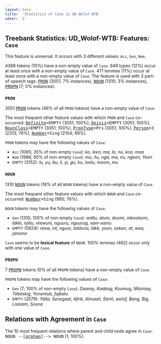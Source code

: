 ```yaml
---
layout: base
title:  'Statistics of Case in UD_Wolof-WTB'
udver: '2'
---
```


## Treebank Statistics: UD_Wolof-WTB: Features: `Case`

This feature is universal.
It occurs with 3 different values: `Acc`, `Gen`, `Nom`.

4368 tokens (10%) have a non-empty value of `Case`.
649 types (12%) occur at least once with a non-empty value of `Case`.
471 lemmas (11%) occur at least once with a non-empty value of `Case`.
The feature is used with 3 part-of-speech tags: <tt><a href="wo_wtb-pos-PRON.html">PRON</a></tt> (3051; 7% instances), <tt><a href="wo_wtb-pos-NOUN.html">NOUN</a></tt> (1310; 3% instances), <tt><a href="wo_wtb-pos-PROPN.html">PROPN</a></tt> (7; 0% instances).

### `PRON`

3051 <tt><a href="wo_wtb-pos-PRON.html">PRON</a></tt> tokens (49% of all `PRON` tokens) have a non-empty value of `Case`.

The most frequent other feature values with which `PRON` and `Case` co-occurred: <tt><a href="wo_wtb-feat-Definite.html">Definite</a></tt><tt>=EMPTY</tt> (3051; 100%), <tt><a href="wo_wtb-feat-Deixis.html">Deixis</a></tt><tt>=EMPTY</tt> (3051; 100%), <tt><a href="wo_wtb-feat-NounClass.html">NounClass</a></tt><tt>=EMPTY</tt> (3051; 100%), <tt><a href="wo_wtb-feat-PronType.html">PronType</a></tt><tt>=Prs</tt> (3051; 100%), <tt><a href="wo_wtb-feat-Person.html">Person</a></tt><tt>=3</tt> (2313; 76%), <tt><a href="wo_wtb-feat-Number.html">Number</a></tt><tt>=Sing</tt> (2104; 69%).

`PRON` tokens may have the following values of `Case`:

* `Acc` (1065; 35% of non-empty `Case`): <em>ko, leen, ma, la, nu, koo, maa</em>
* `Nom` (1986; 65% of non-empty `Case`): <em>mu, ñu, nga, ma, nu, ngeen, Yeen</em>
* `EMPTY` (3152): <em>lu, yu, bu, li, yi, gu, ku, loolu, moom, mu</em>

### `NOUN`

1310 <tt><a href="wo_wtb-pos-NOUN.html">NOUN</a></tt> tokens (18% of all `NOUN` tokens) have a non-empty value of `Case`.

The most frequent other feature values with which `NOUN` and `Case` co-occurred: <tt><a href="wo_wtb-feat-Number.html">Number</a></tt><tt>=Sing</tt> (995; 76%).

`NOUN` tokens may have the following values of `Case`:

* `Gen` (1310; 100% of non-empty `Case`): <em>wàllu, atum, doomi, mbooleem, làkki, njiitu, réewum, nguuru, nguurug, xam-xamu</em>
* `EMPTY` (5824): <em>réew, nit, nguur, àdduna, làkk, yoon, askan, at, waa, jamono</em>

`Case` seems to be **lexical feature** of `NOUN`. 100% lemmas (462) occur only with one value of `Case`.

### `PROPN`

7 <tt><a href="wo_wtb-pos-PROPN.html">PROPN</a></tt> tokens (0% of all `PROPN` tokens) have a non-empty value of `Case`.

`PROPN` tokens may have the following values of `Case`:

* `Gen` (7; 100% of non-empty `Case`): <em>Daaray, Kaabag, Koomug, Misiraay, Tëbëskig, Yonentub, fajkatu</em>
* `EMPTY` (2579): <em>Yàlla, Senegaal, Afrik, Almaañ, Sëriñ, wolof, Bang, Big, Lislaam, Soxna</em>

## Relations with Agreement in `Case`

The 10 most frequent relations where parent and child node agree in `Case`:
<tt>NOUN --[<tt><a href="wo_wtb-dep-orphan.html">orphan</a></tt>]--> NOUN</tt> (1; 100%).

